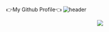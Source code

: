 👉My Github Profile👈
![header](https://capsule-render.vercel.app/api?type=wave&color=auto&height=300&section=header&text=Hello%20Everyone&fontSize=90)



<p align="center">
  <img src="https://capsule-render.vercel.app/api?text=Hey Everyone!🕹️&animation=fadeIn&type=waving&color=gradient&height=100"/>
</p>


